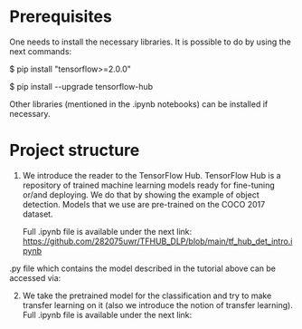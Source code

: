 # Prerequisites

One needs to install the necessary libraries. It is possible to do by using the next commands:

$ pip install "tensorflow>=2.0.0"

$ pip install --upgrade tensorflow-hub

Other libraries (mentioned in the .ipynb notebooks) can be installed if necessary.

# Project structure

1. We introduce the reader to the TensorFlow Hub. TensorFlow Hub is a repository of trained machine learning models ready for fine-tuning or/and deploying. We do that by showing the example of object detection. Models that we use are pre-trained on the COCO 2017 dataset.

   Full .ipynb file is available under the next link:
   https://github.com/282075uwr/TFHUB_DLP/blob/main/tf_hub_det_intro.ipynb

  .py file which contains the model described in the tutorial above can be accessed via:

2. We take the pretrained model for the classification and try to make transfer learning on it (also we introduce the notion of transfer learning). Full .ipynb file is available under the next link:
